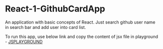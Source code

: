 # React-1-GithubCardApp

An application with basic concepts of React. Just search github user name in search bar and add user into card list.

To run this app, use below link and copy the content of jsx file in playground - 
[JSPLAYGROUND](https://jscomplete.com/playground)
